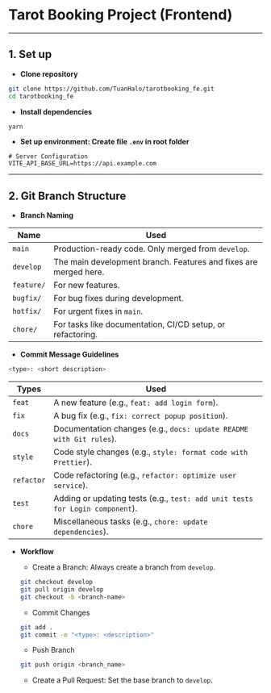 # Tarot Booking Project (Frontend)
---
## 1. Set up
- __Clone repository__
```bash
git clone https://github.com/TuanHalo/tarotbooking_fe.git
cd tarotbooking_fe
```

- __Install dependencies__
```bash
yarn
```

- __Set up environment: Create file `.env` in root folder__
```env
# Server Configuration
VITE_API_BASE_URL=https://api.example.com
```
---
## 2. Git Branch Structure
- __Branch Naming__

| Name | Used |
|------|------|
|`main`|Production-ready code. Only merged from `develop`.|
|`develop`|The main development branch. Features and fixes are merged here.|
|`feature/`|For new features.|
|`bugfix/`|For bug fixes during development.|
|`hotfix/`|For urgent fixes in `main`.|
|`chore/`|For tasks like documentation, CI/CD setup, or refactoring.|

- __Commit Message Guidelines__
```bash
<type>: <short description>
```

| Types | Used |
|-------|------|
|`feat`|A new feature (e.g., `feat: add login form`).|
|`fix`|A bug fix (e.g., `fix: correct popup position`).|
|`docs`|Documentation changes (e.g., `docs: update README with Git rules`).|
|`style`|Code style changes (e.g., `style: format code with Prettier`).|
|`refactor`|Code refactoring (e.g., `refactor: optimize user service`).|
|`test`|Adding or updating tests (e.g., `test: add unit tests for Login component`).|
|`chore`|Miscellaneous tasks (e.g., `chore: update dependencies`).|

- __Workflow__
  - Create a Branch: Always create a branch from `develop`.
  ```bash
  git checkout develop
  git pull origin develop
  git checkout -b <branch-name>
  ```

  - Commit Changes
  ```bash
  git add .
  git commit -m "<type>: <description>"
  ```

  - Push Branch
  ```bash
  git push origin <branch_name>
  ```

  - Create a Pull Request: Set the base branch to `develop`.